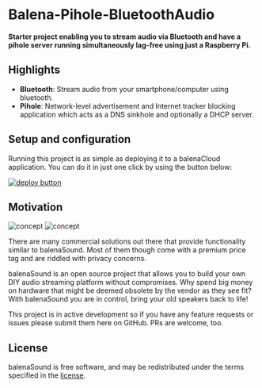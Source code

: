 # Balena-Pihole-BluetoothAudio

**Starter project enabling you to stream audio via Bluetooth and have a pihole server running simultaneously lag-free using just a Raspberry Pi.**

## Highlights

- **Bluetooth**: Stream audio from your smartphone/computer using bluetooth.
- **Pihole**: Network-level advertisement and Internet tracker blocking application which acts as a DNS sinkhole and optionally a DHCP server.

## Setup and configuration

Running this project is as simple as deploying it to a balenaCloud application. You can do it in just one click by using the button below:

[![deploy button](https://balena.io/deploy.png)](https://dashboard.balena-cloud.com/deploy?repoUrl=https://github.com/nfl0/Balena-Pihole-BluetoothAudio&defaultDeviceType=raspberry-pi)

## Motivation

![concept](https://raw.githubusercontent.com/balenalabs/balena-sound/master/docs/sound.png)
![concept](https://raw.githubusercontent.com/balenalabs/balena-sound/master/docs/pihole.png)

There are many commercial solutions out there that provide functionality similar to balenaSound. Most of them though come with a premium price tag and are riddled with privacy concerns.

balenaSound is an open source project that allows you to build your own DIY audio streaming platform without compromises. Why spend big money on hardware that might be deemed obsolete by the vendor as they see fit? With balenaSound you are in control, bring your old speakers back to life!

This project is in active development so if you have any feature requests or issues please submit them here on GitHub. PRs are welcome, too.

## License

balenaSound is free software, and may be redistributed under the terms specified in the [license](https://github.com/nfl0/Balena-Pihole-BluetoothAudio/blob/master/LICENSE).
